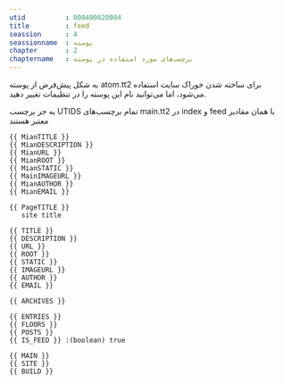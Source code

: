 ```yaml
---
utid          : 000400020004
title         : feed
seassion      : 4
seassionname  : پوسته
chapter       : 2
chaptername   : برچسب‌های مورد استفاده در پوسته
---
```



<p>به شکل پیش‌فرض از پوسته atom.tt2 برای ساخته شدن خوراک سایت استفاده می‌شود، اما می‌توانید نام این پوسته را در تنظیمات تغییر دهید.</p>

<p>به جز برچسب UTIDS تمام برچسب‌های main.tt2 در index و feed با همان مقادیر معتبر هستند</p>

<pre><code>{{ MianTITLE }}
{{ MianDESCRIPTION }}
{{ MianURL }}
{{ MianROOT }}
{{ MianSTATIC }}
{{ MainIMAGEURL }}
{{ MianAUTHOR }}
{{ MianEMAIL }}

{{ PageTITLE }}
   site title

{{ TITLE }}
{{ DESCRIPTION }}
{{ URL }}
{{ ROOT }}
{{ STATIC }}
{{ IMAGEURL }}
{{ AUTHOR }}
{{ EMAIL }}

{{ ARCHIVES }}

{{ ENTRIES }}
{{ FLOORS }}
{{ POSTS }}
{{ IS_FEED }} :(boolean) true

{{ MAIN }}
{{ SITE }}
{{ BUILD }}
</code></pre>


